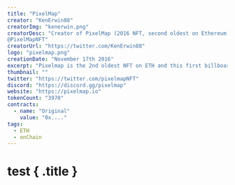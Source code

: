 ```yaml
---
title: "PixelMap"
creator: "KenErwin88"
creatorImg: "kenerwin.png"
creatorDesc: "Creator of PixelMap (2016 NFT, second oldest on Ethereum) & http://devopslibrary.com. Follow at 
@PixelMapNFT"
creatorUrl: "https://twitter.com/KenErwin88"
logo: "pixelmap.png"
creationDate: "November 17th 2016"
excerpt: "Pixelmap is the 2nd oldest NFT on ETH and this first billboard style NFT from 2016"
thumbnail: ""
twitter: "https://twitter.com/pixelmapNFT"
discord: "https://discord.gg/pixelmap"
website: "https://pixelmap.io"
tokenCount: "3970"
contracts: 
  - name: "Original"
    value: "0x...."
tags: 
  - ETH
  - onChain
---
```

# test { .title }

